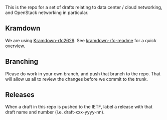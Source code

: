 This is the repo for a set of drafts relating to data center / cloud
networking, and OpenStack networking in particular.

## Kramdown ##
We are using [Kramdown-rfc2629](https://github.com/cabo/kramdown-rfc2629).
See [kramdown-rfc-readme](kramdown-rfc-readme.md) for a quick overview.

## Branching ##
Please do work in your own branch, and push that branch to the repo.
That will allow us all to review the changes before we commit to the trunk.

## Releases ##
When a draft in this repo is pushed to the IETF, label a release with that
draft name and number (i.e. draft-xxx-yyyy-nn).
